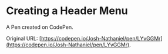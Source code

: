 # Creating a Header Menu

A Pen created on CodePen.

Original URL: [https://codepen.io/Josh-Nathaniel/pen/LYvGGMr](https://codepen.io/Josh-Nathaniel/pen/LYvGGMr).

